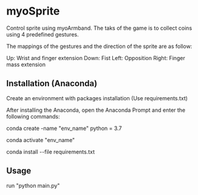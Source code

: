 # myoSprite

Control sprite using myoArmband. The taks of the game is to collect coins using 4 predefined gestures. 

The mappings of the gestures and the direction of the sprite are as follow:

Up: Wrist and finger extension
Down: Fist
Left: Opposition
Right: Finger mass extension

## Installation (Anaconda)

Create an environment with packages installation (Use requirements.txt)

After installing the Anaconda, open the Anaconda Prompt and enter the following commands:

conda create -name "env_name" python = 3.7 

conda activate "env_name"

conda install --file requirements.txt

## Usage

run "python main.py"
